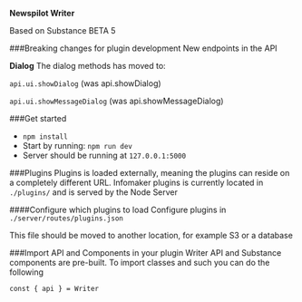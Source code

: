 **Newspilot Writer**

Based on Substance BETA 5

###Breaking changes for plugin development
New endpoints in the API

**Dialog**
The dialog methods has moved to:

`api.ui.showDialog` (was api.showDialog)

`api.ui.showMessageDialog` (was api.showMessageDialog)


###Get started

* `npm install`
* Start by running: `npm run dev`
* Server should be running at `127.0.0.1:5000` 


###Plugins
Plugins is loaded externally, meaning the plugins can reside on a completely different URL.
Infomaker plugins is currently located in `./plugins/` and is served by the Node Server

####Configure which plugins to load
Configure plugins in `./server/routes/plugins.json`

This file should be moved to another location, for example S3 or a database


###Import API and Components in your plugin
Writer API and Substance components are pre-built. 
To import classes and such you can do the following 

`const { api } = Writer`
